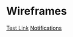 # Wireframes

[Test Link](https://optconnect.github.io/Wireframes/wireframe-delivery-system2/)
[Notifications](https://optconnect.github.io/Wireframes/NotificationsWireframe)

